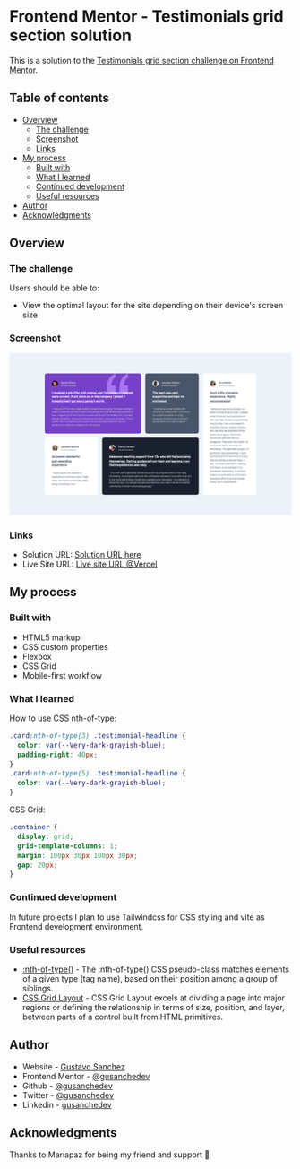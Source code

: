 # Frontend Mentor - Testimonials grid section solution

This is a solution to the [Testimonials grid section challenge on Frontend Mentor](https://www.frontendmentor.io/challenges/testimonials-grid-section-Nnw6J7Un7).

## Table of contents

- [Overview](#overview)
  - [The challenge](#the-challenge)
  - [Screenshot](#screenshot)
  - [Links](#links)
- [My process](#my-process)
  - [Built with](#built-with)
  - [What I learned](#what-i-learned)
  - [Continued development](#continued-development)
  - [Useful resources](#useful-resources)
- [Author](#author)
- [Acknowledgments](#acknowledgments)


## Overview

### The challenge

Users should be able to:

- View the optimal layout for the site depending on their device's screen size

### Screenshot

![](design/screenshot-testimonials-grid-section.png)


### Links

- Solution URL: [Solution URL here](https://www.frontendmentor.io/solutions/testimonials-grid-section-solution-GsNnqfiW4)
- Live Site URL: [Live site URL @Vercel](https://prj-05-testimonials-grid-section.vercel.app/)

## My process

### Built with

- HTML5 markup
- CSS custom properties
- Flexbox
- CSS Grid
- Mobile-first workflow

### What I learned

How to use CSS nth-of-type:
```css
.card:nth-of-type(3) .testimonial-headline {
  color: var(--Very-dark-grayish-blue);
  padding-right: 40px;
}
.card:nth-of-type(5) .testimonial-headline {
  color: var(--Very-dark-grayish-blue);
}
```
CSS Grid:
```css
.container {
  display: grid;
  grid-template-columns: 1;
  margin: 100px 30px 100px 30px;
  gap: 20px;
}
```

### Continued development

In future projects I plan to use Tailwindcss for CSS styling and vite as Frontend development environment.

### Useful resources

- [:nth-of-type()](https://developer.mozilla.org/es/docs/Web/CSS/:nth-of-type) - The :nth-of-type() CSS pseudo-class matches elements of a given type (tag name), based on their position among a group of siblings.
- [CSS Grid Layout](https://developer.mozilla.org/es/docs/Web/CSS/CSS_Grid_Layout) - CSS Grid Layout excels at dividing a page into major regions or defining the relationship in terms of size, position, and layer, between parts of a control built from HTML primitives.

## Author

- Website - [Gustavo Sanchez](https://www.gusanche.dev)
- Frontend Mentor - [@gusanchedev](https://www.frontendmentor.io/profile/gusanchedev)
- Github - [@gusanchedev](https://www.github.com/gusanchedev)
- Twitter - [@gusanchedev](https://www.twitter.com/gusanchedev)
- Linkedin - [gusanchedev](https://www.linkedin.com/in/gusanchedev/)

## Acknowledgments

Thanks to Mariapaz for being my friend and support 💙